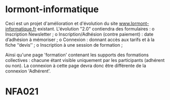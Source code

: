 # lormont-informatique
Ceci est un projet d'amélioration et d'évolution du site www.lormont-informatique.fr existant.
L'évolution "2.0" contiendra des formulaires :
o	Inscription Newsletter ;
o	Inscription/Adhésion (contre paiement) : date d’adhésion à mémoriser ;
o	Connexion : donnant accès aux tarifs et à la fiche ‘‘devis’’ ;
o	Inscription à une session de formation ;

Ainsi qu'une page 'formation' contenant les supports des formations collectives : chacune étant  visible uniquement
par les participants (adhérent ou non). La connexion à cette page devra donc être différente de la connexion 'Adhérent'.
# NFA021
